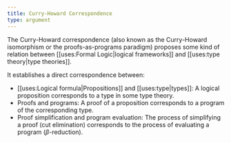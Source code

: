 ```yaml
---
title: Curry-Howard Correspondence
type: argument
---
```


The Curry-Howard correspondence (also known as the Curry-Howard isomorphism or the proofs-as-programs paradigm) proposes some kind of relation between [[uses:Formal Logic|logical frameworks]] and [[uses:type theory|type theories]].

It establishes a direct correspondence between:
 - [[uses:Logical formula|Propositions]] and [[uses:type|types]]: A logical proposition corresponds to a type in some type theory.
 - Proofs and programs: A proof of a proposition corresponds to a program of the corresponding type.
 - Proof simplification and program evaluation: The process of simplifying a proof (cut elimination) corresponds to the process of evaluating a program ($\beta$-reduction).
